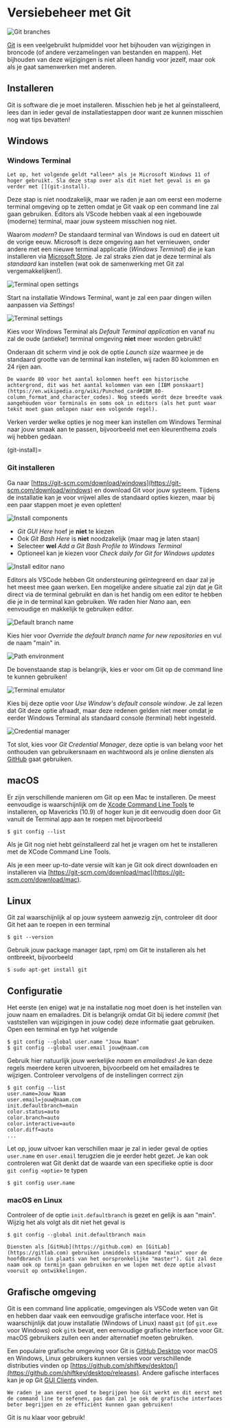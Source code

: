 # Versiebeheer met Git

![Git branches](images/git_branches.png)

[Git](https://git-scm.com/) is een veelgebruikt hulpmiddel voor het bijhouden van wijzigingen in broncode (of andere verzamelingen van bestanden en mappen). Het bijhouden van deze wijzigingen is niet alleen handig voor jezelf, maar ook als je gaat samenwerken met anderen.

## Installeren

Git is software die je moet installeren. Misschien heb je het al geïnstalleerd, lees dan in ieder geval de installatiestappen door want ze kunnen misschien nog wat tips bevatten!

## Windows

### Windows Terminal

```{important}
Let op, het volgende geldt *alleen* als je Microsoft Windows 11 of hoger gebruikt. Sla deze stap over als dit niet het geval is en ga verder met [](git-install).
```

Deze stap is niet noodzakelijk, maar we raden je aan om eerst een moderne terminal omgeving op te zetten omdat je Git vaak op een command line zal gaan gebruiken. Editors als VScode hebben vaak al een ingebouwde (moderne) terminal, maar jouw systeem misschien nog niet.

Waarom *modern*? De standaard terminal van Windows is oud en dateert uit de vorige eeuw. Microsoft is deze omgeving aan het vernieuwen, onder andere met een nieuwe terminal applicatie (*Windows Terminal*) die je kan installeren via [Microsoft Store](https://www.microsoft.com/en-us/p/windows-terminal/9n0dx20hk701). Je zal straks zien dat je deze terminal als *standaard* kan instellen (wat ook de samenwerking met Git zal vergemakkelijken!).

![Terminal open settings](images/windows_terminal_open_settings.png)

Start na installatie Windows Terminal, want je zal een paar dingen willen aanpassen via *Settings*!

![Terminal settings](images/windows_terminal_settings.png)

Kies voor Windows Terminal als *Default Terminal application* en vanaf nu zal de oude (antieke!) terminal omgeving **niet** meer worden gebruikt!

Onderaan dit scherm vind je ook de optie *Launch size* waarmee je de standaard grootte van de terminal kan instellen, wij raden 80 kolommen en 24 rijen aan.

```{note}
De waarde 80 voor het aantal kolommen heeft een historische achtergrond, dit was het aantal kolommen van een [IBM ponskaart](https://en.wikipedia.org/wiki/Punched_card#IBM_80-column_format_and_character_codes). Nog steeds wordt deze breedte vaak aangehouden voor terminals en soms ook in editors (als het punt waar tekst moet gaan omlopen naar een volgende regel).
```

Verken verder welke opties je nog meer kan instellen om Windows Terminal naar jouw smaak aan te passen, bijvoorbeeld met een kleurenthema zoals wij hebben gedaan.

(git-install)=
### Git installeren

Ga naar [https://git-scm.com/download/windows](https://git-scm.com/download/windows) en download Git voor jouw systeem. Tijdens de installatie kan je voor vrijwel alles de standaard opties kiezen, maar bij een paar stappen moet je even opletten!

![Install components](images/1_components.png)

-   *Git GUI Here* hoef je **niet** te kiezen
-   Ook *Git Bash Here* is **niet** noodzakelijk (maar mag je laten staan)
-   Selecteer **wel** *Add a Git Bash Profile to Windows Terminal*
-   Optioneel kan je kiezen voor *Check daily for Git for Windows updates*

![Install editor nano](images/2_editor.png)

Editors als VSCode hebben Git ondersteuning geïntegreerd en daar zal je het meest mee gaan werken. Een mogelijke andere situatie zal zijn dat je Git direct via de terminal gebruikt en dan is het handig om een editor te hebben die je in de terminal kan gebruiken. We raden hier *Nano* aan, een eenvoudige en makkelijk te gebruiken editor.

![Default branch name](images/3_default_branch_name.png)

Kies hier voor *Override the default branch name for new repositories* en vul de naam "main" in.

![Path environment](images/4_path_environment.png)

De bovenstaande stap is belangrijk, kies er voor om Git op de command line te kunnen gebruiken!

![Terminal emulator](images/7_terminal_emulator.png)

Kies bij deze optie voor *Use Window's default console window*. Je zal lezen dat Git deze optie afraadt, maar deze redenen gelden niet meer omdat je eerder Windows Terminal als standaard console (terminal) hebt ingesteld.

![Credential manager](images/8_credential_manager.png)

Tot slot, kies voor *Git Credential Manager*, deze optie is van belang voor het onthouden van gebruikersnaam en wachtwoord als je online diensten als [GitHub](https://github.com/) gaat gebruiken.

## macOS

Er zijn verschillende manieren om Git op een Mac te installeren. De meest eenvoudige is waarschijnlijk om de [Xcode Command Line Tools](https://developer.apple.com/download/all/?q=command%20line%20tools) te installeren, op Mavericks (10.9) of hoger kun je dit eenvoudig doen door Git vanuit de Terminal app aan te roepen met bijvoorbeeld

```console
$ git config --list
```

Als je Git nog niet hebt geïnstalleerd zal het je vragen om het te installeren met de XCode Command Line Tools.

Als je een meer up-to-date versie wilt kan je Git ook direct downloaden en installeren via [https://git-scm.com/download/mac](https://git-scm.com/download/mac).

## Linux

Git zal waarschijnlijk al op jouw systeem aanwezig zijn, controleer dit door Git het aan te roepen in een terminal

```console
$ git --version
```

Gebruik jouw package manager (apt, rpm) om Git te installeren als het ontbreekt, bijvoorbeeld

```console
$ sudo apt-get install git
```

## Configuratie

Het eerste (en enige) wat je na installatie nog moet doen is het instellen van jouw naam en emailadres. Dit is belangrijk omdat Git bij iedere *commit* (het vaststellen van wijzigingen in jouw code) deze informatie gaat gebruiken. Open een terminal en typ het volgende

```console
$ git config --global user.name "Jouw Naam"
$ git config --global user.email jouw@naam.com
```

Gebruik hier natuurlijk jouw werkelijke *naam* en *emailadres*! Je kan deze regels meerdere keren uitvoeren, bijvoorbeeld om het emailadres te wijzigen. Controleer vervolgens of de instellingen corrrect zijn

```console
$ git config --list
user.name=Jouw Naam
user.email=jouw@naam.com
init.defaultbranch=main
color.status=auto
color.branch=auto
color.interactive=auto
color.diff=auto
...
```

Let op, jouw uitvoer kan verschillen maar je zal in ieder geval de opties `user.name` en `user.email` terugzien die je eerder hebt gezet. Je kan ook controleren wat Git denkt dat de waarde van een specifieke optie is door `git config <optie>` te typen

```console
$ git config user.name
```

### macOS en Linux

Controleer of de optie `init.defaultbranch` is gezet en gelijk is aan "main". Wijzig het als volgt als dit niet het geval is

```console
$ git config --global init.defaultbranch main
```

```{note}
Diensten als [GitHub](https://github.com) en [GitLab](https://gitlab.com) gebruiken inmiddels standaard "main" voor de hoofdbranch (in plaats van het oorspronkelijke "master"). Git zal deze naam ook op termijn gaan gebruiken en we lopen met deze optie alvast vooruit op ontwikkelingen.
```

## Grafische omgeving

Git is een command line applicatie, omgevingen als VSCode weten van Git en hebben daar vaak een eenvoudige grafische interface voor. Het is waarschijnlijk dat jouw installatie (Windows of Linux) naast `git` (of `git.exe` voor Windows) ook `gitk` bevat, een eenvoudige grafische interface voor Git. macOS gebruikers zullen een ander alternatief moeten gebruiken.

Een populaire grafische omgeving voor Git is [GitHub Desktop](https://desktop.github.com/) voor macOS en Windows, Linux gebruikers kunnen versies voor verschillende distributies vinden op [https://github.com/shiftkey/desktop/](https://github.com/shiftkey/desktop/releases). Andere gafische interfaces kan je op Git [GUI Clients](https://git-scm.com/downloads/guis/) vinden.

```{important}
We raden je aan eerst goed te begrijpen hoe Git werkt en dit eerst met de command line te oefenen, pas dan zal je ook de grafische interfaces beter begrijpen en ze efficiënt kunnen gaan gebruiken!
```

Git is nu klaar voor gebruik!
